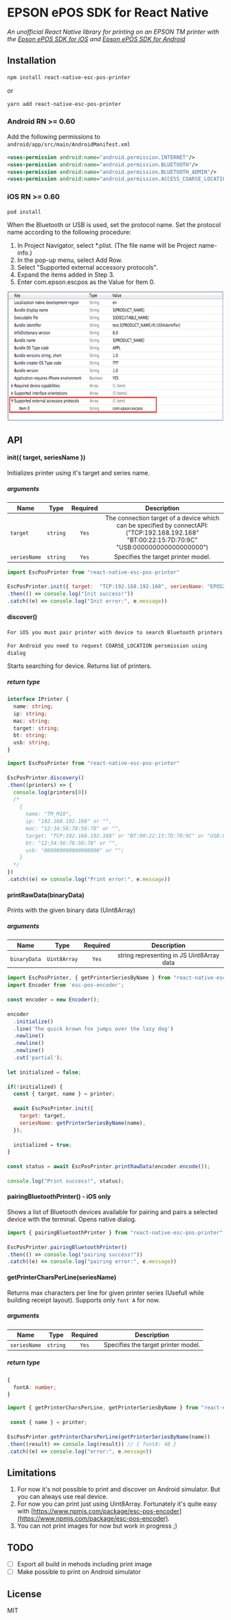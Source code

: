 # EPSON ePOS SDK for React Native

_An unofficial React Native library for printing on an EPSON TM printer with the [Epson ePOS SDK for iOS](https://download.epson-biz.com/modules/pos/index.php?page=single_soft&cid=6621) and [Epson ePOS SDK for Android](https://download.epson-biz.com/modules/pos/index.php?page=single_soft&cid=6622)_

## Installation

```sh
npm install react-native-esc-pos-printer
```
or
```sh
yarn add react-native-esc-pos-printer
```

### Android RN >= 0.60

Add the following permissions to `android/app/src/main/AndroidManifest.xml`
```xml
<uses-permission android:name="android.permission.INTERNET"/>
<uses-permission android:name="android.permission.BLUETOOTH"/>
<uses-permission android:name="android.permission.BLUETOOTH_ADMIN"/>
<uses-permission android:name="android.permission.ACCESS_COARSE_LOCATION"/>
```

### iOS RN >= 0.60

```sh
pod install
```

When the Bluetooth or USB is used, set the protocol name. Set the protocol name according to the following procedure:
1. In Project Navigator, select *.plist. (The file name will be Project name-info.)
2. In the pop-up menu, select Add Row.
3. Select "Supported external accessory protocols".
4. Expand the items added in Step 3.
5. Enter com.epson.escpos as the Value for Item 0.

<img src="./assets/ios-install.png"
     alt="Indoor Building Map Android"
     height="300"
/>

## API

#### init({ target, seriesName })

Initializes printer using it's target and series name.

##### arguments
| Name | Type | Required | Description  |
| ---- | :--: | :------: | :----------: |
| `target` | `string` | `Yes` | The connection target of a device which can be specified by connectAPI: ("TCP:192.168.192.168"  "BT:00:22:15:7D:70:9C"  "USB:000000000000000000") |
| `seriesName` | `string` | `Yes` | Specifies the target printer model. |


```javascript
import EscPosPrinter from "react-native-esc-pos-printer"

EscPosPrinter.init({ target:  "TCP:192.168.192.168", seriesName: "EPOS2_TM_M10"  })
.then(() => console.log("Init success!"))
.catch((e) => console.log("Init error:", e.message))

```

#### discover()

`For iOS you must pair printer with device to search Bluetooth printers`

`For Android you need to request COARSE_LOCATION persmission using dialog`

Starts searching for device.
Returns list of printers.

##### return type
```typescript
interface IPrinter {
  name: string;
  ip: string;
  mac: string;
  target: string;
  bt: string;
  usb: string;
}
```

```javascript
import EscPosPrinter from "react-native-esc-pos-printer"

EscPosPrinter.discovery()
.then((printers) => {
  console.log(printers[0])
  /*
    {
      name: "TM_M10",
      ip: "192.168.192.168" or "",
      mac: "12:34:56:78:56:78" or "",
      target: "TCP:192.168.192.168" or "BT:00:22:15:7D:70:9C" or "USB:000000000000000000",
      bt: "12:34:56:78:56:78" or "",
      usb: "000000000000000000" or "";
    }
  */
})
.catch((e) => console.log("Print error:", e.message))
```

#### printRawData(binaryData)

Prints with the given binary data (Uint8Array)

##### arguments
| Name | Type | Required | Description  |
| ---- | :--: | :------: | :----------: |
| `binaryData` | `Uint8Array` | `Yes` | string representing in JS Uint8Array data |


```javascript
import EscPosPrinter, { getPrinterSeriesByName } from "react-native-esc-pos-printer"
import Encoder from 'esc-pos-encoder';

const encoder = new Encoder();

encoder
  .initialize()
  .line('The quick brown fox jumps over the lazy dog')
  .newline()
  .newline()
  .newline()
  .cut('partial');

let initialized = false;

if(!initialized) {
  const { target, name } = printer;

  await EscPosPrinter.init({
    target: target,
    seriesName: getPrinterSeriesByName(name),
  });

  initialized = true;
}

const status = await EscPosPrinter.printRawData(encoder.encode());

console.log("Print success!", status);

```

#### pairingBluetoothPrinter() - iOS only

Shows a list of Bluetooth devices available for pairing and pairs a selected device with the terminal.
Opens native dialog.

```javascript
import { pairingBluetoothPrinter } from "react-native-esc-pos-printer"

EscPosPrinter.pairingBluetoothPrinter()
.then(() => console.log("pairing success!"))
.catch((e) => console.log("pairing error:", e.message))

```

#### getPrinterCharsPerLine(seriesName)

Returns max characters per line for given printer series (Usefull while building receipt layout).
Supports only `font A` for now.

##### arguments
| Name | Type | Required | Description  |
| ---- | :--: | :------: | :----------: |
| `seriesName` | `string` | `Yes` | Specifies the target printer model. |

##### return type
```typescript
{
  fontA: number;
}
```

```javascript
import { getPrinterCharsPerLine, getPrinterSeriesByName } from "react-native-esc-pos-printer"

 const { name } = printer;

EscPosPrinter.getPrinterCharsPerLine(getPrinterSeriesByName(name))
.then((result) => console.log(result)) // { fontA: 48 }
.catch((e) => console.log("error:", e.message))

```


## Limitations
1. For now it's not possible to print and discover on Android simulator. But you can always use real device.
2. For now you can print just using Uint8Array. Fortunately it's quite easy with [https://www.npmjs.com/package/esc-pos-encoder](https://www.npmjs.com/package/esc-pos-encoder).
3. You can not print images for now but work in progress ;)

## TODO

- [ ] Export all build in mehods including print image
- [ ] Make possible to print on Android simulator
## License

MIT
